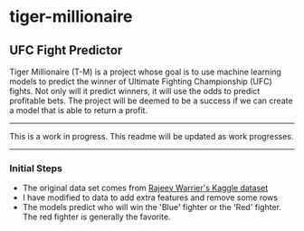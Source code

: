 # tiger-millionaire
## UFC Fight Predictor

Tiger Millionaire (T-M) is a project whose goal is to use machine learning models to predict the winner of Ultimate Fighting Championship (UFC) fights. Not only will it predict winners, it will use the odds to predict profitable bets. The project will be deemed to be a success if we can create a model that is able to return a profit.  

***
This is a work in progress.  This readme will be updated as work progresses.

***
### Initial Steps

* The original data set comes from [Rajeev Warrier's Kaggle dataset](https://www.kaggle.com/rajeevw/ufcdata/)
* I have modified to data to add extra features and remove some rows
* The models predict who will win the 'Blue' fighter or the 'Red' fighter.  The red fighter is generally the favorite.

